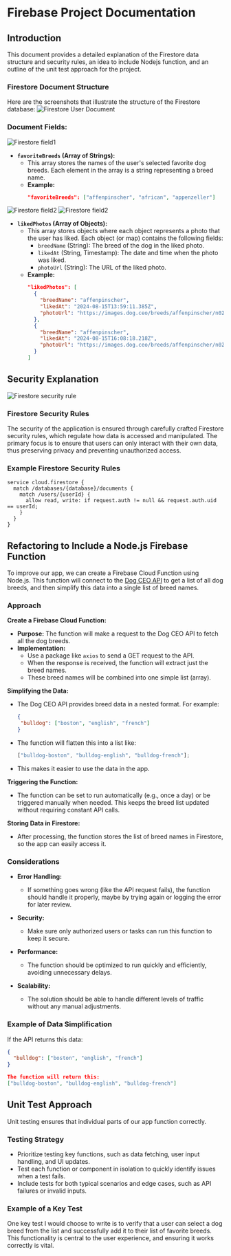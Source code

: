 # Firebase Project Documentation

## Introduction

This document provides a detailed explanation of the Firestore data structure and security rules, an idea to include Nodejs function, and an outline of the unit test approach for the project.

### Firestore Document Structure

Here are the screenshots that illustrate the structure of the Firestore database:
![Firestore User Document](<./written_task_src/Screenshot%20(66).png>)

### Document Fields:

![Firestore field1](<./written_task_src/Screenshot%20(67).png>)

-  **`favoriteBreeds` (Array of Strings):**
   -  This array stores the names of the user's selected favorite dog breeds. Each element in the array is a string representing a breed name.
   -  **Example:**
      ```json
      "favoriteBreeds": ["affenpinscher", "african", "appenzeller"]
      ```

![Firestore field2](<./written_task_src/Screenshot%20(68).png>)
![Firestore field2](<./written_task_src/Screenshot%20(69).png>)

-  **`likedPhotos` (Array of Objects):**
   -  This array stores objects where each object represents a photo that the user has liked. Each object (or map) contains the following fields:
      -  `breedName` (String): The breed of the dog in the liked photo.
      -  `likedAt` (String, Timestamp): The date and time when the photo was liked.
      -  `photoUrl` (String): The URL of the liked photo.
   -  **Example:**
      ```json
      "likedPhotos": [
        {
          "breedName": "affenpinscher",
          "likedAt": "2024-08-15T13:59:11.385Z",
          "photoUrl": "https://images.dog.ceo/breeds/affenpinscher/n02110627_10185.jpg"
        },
        {
          "breedName": "affenpinscher",
          "likedAt": "2024-08-15T16:08:18.218Z",
          "photoUrl": "https://images.dog.ceo/breeds/affenpinscher/n02110627_10185.jpg"
        }
      ]
      ```

## Security Explanation

![Firestore security rule](<./written_task_src/Screenshot%20(70).png>)

### Firestore Security Rules

The security of the application is ensured through carefully crafted Firestore security rules, which regulate how data is accessed and manipulated. The primary focus is to ensure that users can only interact with their own data, thus preserving privacy and preventing unauthorized access.

### Example Firestore Security Rules

```plaintext
service cloud.firestore {
  match /databases/{database}/documents {
    match /users/{userId} {
      allow read, write: if request.auth != null && request.auth.uid == userId;
    }
  }
}
```

## Refactoring to Include a Node.js Firebase Function

To improve our app, we can create a Firebase Cloud Function using Node.js. This function will connect to the [Dog CEO API](https://dog.ceo/api/breeds/list/all) to get a list of all dog breeds, and then simplify this data into a single list of breed names.

### Approach

**Create a Firebase Cloud Function:**

-  **Purpose:** The function will make a request to the Dog CEO API to fetch all the dog breeds.
-  **Implementation:**
   -  Use a package like `axios` to send a GET request to the API.
   -  When the response is received, the function will extract just the breed names.
   -  These breed names will be combined into one simple list (array).

**Simplifying the Data:**

-  The Dog CEO API provides breed data in a nested format. For example:
   ```json
   {
   	"bulldog": ["boston", "english", "french"]
   }
   ```
-  The function will flatten this into a list like:
   ```javascript
   ["bulldog-boston", "bulldog-english", "bulldog-french"];
   ```
-  This makes it easier to use the data in the app.

**Triggering the Function:**

-  The function can be set to run automatically (e.g., once a day) or be triggered manually when needed. This keeps the breed list updated without requiring constant API calls.

**Storing Data in Firestore:**

-  After processing, the function stores the list of breed names in Firestore, so the app can easily access it.

### Considerations

-  **Error Handling:**

   -  If something goes wrong (like the API request fails), the function should handle it properly, maybe by trying again or logging the error for later review.

-  **Security:**

   -  Make sure only authorized users or tasks can run this function to keep it secure.

-  **Performance:**

   -  The function should be optimized to run quickly and efficiently, avoiding unnecessary delays.

-  **Scalability:**
   -  The solution should be able to handle different levels of traffic without any manual adjustments.

### Example of Data Simplification

If the API returns this data:

```json
{
  "bulldog": ["boston", "english", "french"]
}

The function will return this:
["bulldog-boston", "bulldog-english", "bulldog-french"]
```

## Unit Test Approach

Unit testing ensures that individual parts of our app function correctly.

### Testing Strategy

-  Prioritize testing key functions, such as data fetching, user input handling, and UI updates.
-  Test each function or component in isolation to quickly identify issues when a test fails.
-  Include tests for both typical scenarios and edge cases, such as API failures or invalid inputs.

### Example of a Key Test

One key test I would choose to write is to verify that a user can select a dog breed from the list and successfully add it to their list of favorite breeds. This functionality is central to the user experience, and ensuring it works correctly is vital.
